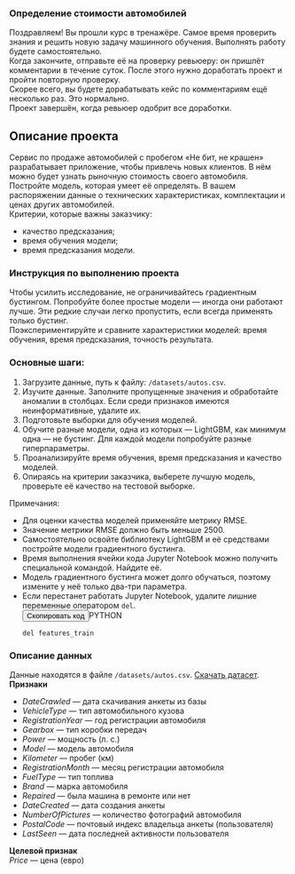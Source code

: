 <section class="theory-viewer__blocking-layout-block theory-viewer__block theory-viewer__block_type_vertical-layout theory-viewer__block_layout"><section class="theory-viewer__block theory-viewer__block_type_markdown"><div class="Markdown base-markdown base-markdown_with-gallery markdown markdown_size_normal markdown_type_theory full-markdown"><h1>Определение стоимости автомобилей</h1><div class="paragraph">Поздравляем! Вы прошли курс в тренажёре. Самое время проверить знания и решить новую задачу машинного обучения. Выполнять работу будете самостоятельно.  </div><div class="paragraph">Когда закончите, отправьте её на проверку ревьюеру: он пришлёт комментарии в течение суток. После этого нужно доработать проект и пройти повторную проверку. </div><div class="paragraph">Скорее всего, вы будете дорабатывать кейс по комментариям ещё несколько раз. Это нормально. </div><div class="paragraph">Проект завершён, когда ревьюер одобрит все доработки. </div><h2>Описание проекта</h2><div class="paragraph">Сервис по продаже автомобилей с пробегом «Не бит, не крашен» разрабатывает приложение, чтобы привлечь новых клиентов. В нём можно будет узнать рыночную стоимость своего автомобиля. </div><div class="paragraph">Постройте модель, которая умеет её определять. В вашем распоряжении данные о технических характеристиках, комплектации и ценах других автомобилей.</div><div class="paragraph">Критерии, которые важны заказчику:</div><ul><li>качество предсказания;</li><li>время обучения модели;</li><li>время предсказания модели.</li></ul><h3>Инструкция по выполнению проекта</h3><div class="paragraph">Чтобы усилить исследование, не ограничивайтесь градиентным бустингом. Попробуйте более простые модели — иногда они работают лучше. Эти редкие случаи легко пропустить, если всегда применять только бустинг. </div><div class="paragraph">Поэкспериментируйте и сравните характеристики моделей: время обучения, время предсказания, точность результата.</div><h3>Основные шаги:</h3><ol start="1"><li>Загрузите данные, путь к файлу:  <code class="code-inline code-inline_theme_light">/datasets/autos.csv</code>.</li><li>Изучите данные. Заполните пропущенные значения и обработайте аномалии в столбцах. Если среди признаков имеются неинформативные, удалите их.</li><li>Подготовьте выборки для обучения моделей.</li><li>Обучите разные модели, одна из которых — LightGBM, как минимум одна — не бустинг. Для каждой модели попробуйте разные гиперпараметры.</li><li>Проанализируйте время обучения, время предсказания и качество моделей.</li><li>Опираясь на критерии заказчика, выберете лучшую модель, проверьте её качество на тестовой выборке.</li></ol><div class="paragraph">Примечания:</div><ul><li>Для оценки качества моделей применяйте метрику&nbsp;RMSE.</li><li>Значение метрики&nbsp;RMSE&nbsp;должно быть меньше 2500.</li><li>Самостоятельно освойте библиотеку&nbsp;LightGBM&nbsp;и её средствами постройте модели градиентного бустинга.</li><li>Время выполнения ячейки кода&nbsp;Jupyter Notebook&nbsp;можно получить специальной командой. Найдите её.</li><li>Модель градиентного бустинга может долго обучаться, поэтому измените у неё только два-три параметра.</li><li><div class="paragraph">Если перестанет работать&nbsp;Jupyter Notebook, удалите лишние переменные оператором&nbsp;<code class="code-inline code-inline_theme_light">del</code>.</div><div class="python code-block code-block_theme_light"><div class="code-block__tools"><button class="code-block__clipboard" type="button">Скопировать код</button><span class="code-block__lang">PYTHON</span></div><div class="scrollable-default scrollable scrollable_theme_light code-block__scrollable"><div></div><div class="scrollable__content-wrapper"><div class="scrollbar-remover scrollable__content-container" tabindex="0" style="--scroll-bar-width: 18px; --scroll-bar-height: 18px;"><div class="scrollable__content"><pre class="code-block__code-wrapper"><code class="code-block__code python"><span class="hljs-keyword">del</span> features_train </code></pre><div></div></div></div></div><section class="scrollbar-default scrollbar scrollbar_vertical scrollbar_hidden scrollable__scrollbar scrollable__scrollbar_type_vertical" style="--scrollbar-offset-size: 36px; --scrollbar-control-size: 36px; --scrollbar-control-container-size: 100%; --scrollbar-scale: 1; --scrollbar-control-offset: 0;" size="1"><div class="scrollbar__control-container"><div class="scrollbar__control"><div class="scrollbar__control-line"></div></div></div></section><section class="scrollbar-default scrollbar scrollbar_horizontal scrollbar_hidden scrollable__scrollbar scrollable__scrollbar_type_horizontal" style="--scrollbar-offset-size: 641px; --scrollbar-control-size: 641px; --scrollbar-control-container-size: 100%; --scrollbar-scale: 1; --scrollbar-control-offset: 0;" size="1"><div class="scrollbar__control-container"><div class="scrollbar__control"><div class="scrollbar__control-line"></div></div></div></section></div></div></li></ul><h3>Описание данных</h3><div class="paragraph">Данные находятся в файле <code class="code-inline code-inline_theme_light">/datasets/autos.csv</code>. <a href="https://code.s3.yandex.net/datasets/autos.csv" target="_blank">Скачать датасет</a>. </div><div class="paragraph"><strong>Признаки</strong></div><ul><li><em>DateCrawled</em> — дата скачивания анкеты из базы</li><li><em>VehicleType</em> — тип автомобильного кузова</li><li><em>RegistrationYear</em> — год регистрации автомобиля</li><li><em>Gearbox</em> — тип коробки передач</li><li><em>Power</em> — мощность (л. с.)</li><li><em>Model</em> — модель автомобиля</li><li><em>Kilometer</em> — пробег (км)</li><li><em>RegistrationMonth</em> — месяц регистрации автомобиля</li><li><em>FuelType</em> — тип топлива</li><li><em>Brand</em> — марка автомобиля</li><li><em>Repaired</em> — была машина в ремонте или нет</li><li><em>DateCreated</em> — дата создания анкеты</li><li><em>NumberOfPictures</em> — количество фотографий автомобиля</li><li><em>PostalCode</em> — почтовый индекс владельца анкеты (пользователя)</li><li><em>LastSeen</em> — дата последней активности пользователя</li></ul><div class="paragraph"><strong>Целевой признак</strong></div><div class="paragraph"><em>Price</em> — цена (евро)</h2></section></section>
